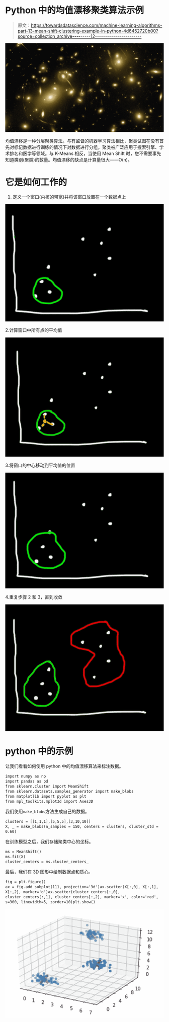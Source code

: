 # Python 中的均值漂移聚类算法示例

> 原文：<https://towardsdatascience.com/machine-learning-algorithms-part-13-mean-shift-clustering-example-in-python-4d6452720b00?source=collection_archive---------12----------------------->

![](img/659b60bea8d00bb5943d4d95b3a60cbd.png)

均值漂移是一种分层聚类算法。与有监督的机器学习算法相比，聚类试图在没有首先对标记数据进行训练的情况下对数据进行分组。聚类被广泛应用于搜索引擎、学术排名和医学等领域。与 K-Means 相反，当使用 Mean Shift 时，您不需要事先知道类别(聚类)的数量。均值漂移的缺点是计算量很大——O(n)。

# 它是如何工作的

1.  定义一个窗口(内核的带宽)并将该窗口放置在一个数据点上

![](img/2e088ef9c6a50ff43affcadee6ee5bf9.png)

2.计算窗口中所有点的平均值

![](img/d3069af2c661e88f3d535c53a161ee35.png)

3.将窗口的中心移动到平均值的位置

![](img/cfb6223b96fe02d476d00cad0cbd4cac.png)

4.重复步骤 2 和 3，直到收敛

![](img/8e88a0a289fb2211a05fb783db6317f5.png)

# python 中的示例

让我们看看如何使用 python 中的均值漂移算法来标注数据。

```
import numpy as np
import pandas as pd
from sklearn.cluster import MeanShift
from sklearn.datasets.samples_generator import make_blobs
from matplotlib import pyplot as plt
from mpl_toolkits.mplot3d import Axes3D
```

我们使用`make_blobs`方法生成自己的数据。

```
clusters = [[1,1,1],[5,5,5],[3,10,10]]
X, _ = make_blobs(n_samples = 150, centers = clusters, cluster_std = 0.60)
```

在训练模型之后，我们存储聚类中心的坐标。

```
ms = MeanShift()
ms.fit(X)
cluster_centers = ms.cluster_centers_
```

最后，我们在 3D 图形中绘制数据点和质心。

```
fig = plt.figure()
ax = fig.add_subplot(111, projection='3d')ax.scatter(X[:,0], X[:,1], X[:,2], marker='o')ax.scatter(cluster_centers[:,0], cluster_centers[:,1], cluster_centers[:,2], marker='x', color='red', s=300, linewidth=5, zorder=10)plt.show()
```

![](img/d6f969eca14c56f71cf44eb24ba652e4.png)